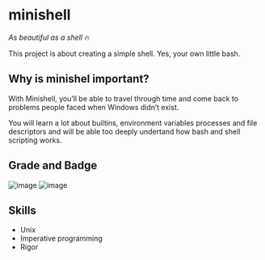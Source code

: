 # minishell

*As beautiful as a shell* 🔥

This project is about creating a simple shell.
Yes, your own little bash.

## Why is minishel important?

With Minishell, you’ll be able to travel through time and come back to problems people faced when Windows didn’t exist.

You will learn a lot about builtins, environment variables processes and file descriptors and will be able too deeply undertand how bash and
shell scripting works.

## Grade and Badge

![image](https://user-images.githubusercontent.com/85964972/132143431-66093bfc-2abc-4ab0-a780-d29c99e15a71.png)
![image](https://user-images.githubusercontent.com/85964972/188703661-bd374590-51cc-4d13-8457-b8c127532194.png)

## Skills

- Unix
- Imperative programming
- Rigor
